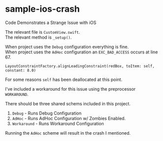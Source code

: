 # sample-ios-crash

Code Demonstrates a Strange Issue with iOS


The relevant file is `CustomView.swift`.    
The relevant method is `_setup()`.

When project uses the `Debug` configuration everything is fine.    
When project uses the `AdHoc` configuration an `EXC_BAD_ACCESS` occurs at line 67.

```
LayoutConstraintFactory.alignLeadingConstraint(redBox, toItem: self, constant: 8.0)
```

For some reasons `self` has been deallocated at this point.

I've included a workaround for this issue using the preprocessor `WORKAROUND`.

There should be three shared schems included in this project.

1. `Debug` - Runs Debug Configuration
2. `AdHoc` - Runs AdHoc Configuration w/ Zombies Enabled.
3. `Workaround` - Runs Workaround Configuration 

Running the `AdHoc` scheme will result in the crash I mentioned.
